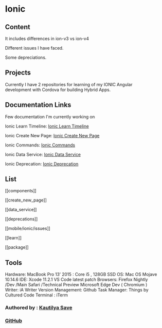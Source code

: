 # Ionic

## Content

It includes differences in ion-v3 vs ion-v4

Different issues I have faced.

Some depreciations.

## Projects

Currently I have 2 repositories for learning of my IONIC Angular development with Cordova for building Hybrid Apps.

## Documentation Links

Few documentation I'm currently working on

Ionic Learn Timeline: [Ionic Learn Timeline](https://github.com/SensehacK/dev-cheatsheet/tree/88f67add347b1607b94f5c5ac6ec7917192dddf6/ionic/ionic_Learn.md)

Ionic Create New Page: [Ionic Create New Page](https://github.com/SensehacK/dev-cheatsheet/tree/88f67add347b1607b94f5c5ac6ec7917192dddf6/ionic/ionic_create_new_page.md)

Ionic Commands: [Ionic Commands](https://github.com/SensehacK/dev-cheatsheet/tree/88f67add347b1607b94f5c5ac6ec7917192dddf6/ionic/ionic_commands.md)

Ionic Data Service: [Ionic Data Service](https://github.com/SensehacK/dev-cheatsheet/tree/88f67add347b1607b94f5c5ac6ec7917192dddf6/ionic/ionic_data_service.md)

Ionic Deprecation: [Ionic Deprecation](https://github.com/SensehacK/dev-cheatsheet/tree/88f67add347b1607b94f5c5ac6ec7917192dddf6/ionic/ionic_deprecations.md)

## List

[[components]]

[[create_new_page]]

[[data_service]]

[[deprecations]]

[[mobile/ionic/issues]]

[[learn]]

[[package]]


## Tools

Hardware: MacBook Pro 13’ 2015 : Core i5 , 128GB SSD OS: Mac OS Mojave 10.14.6 IDE: Xcode 11.2.1 VS Code latest patch Browsers: Firefox Nightly /Dev /Main Safari /Technical Preview Microsoft Edge Dev \( Chromium \) Writer: iA Writer Version Management: Github Task Manager: Things by Cultured Code Terminal : iTerm

### Authored by : [Kautilya Save](https://sensehack.github.io/)

### [GitHub](https://github.com/SensehacK)

